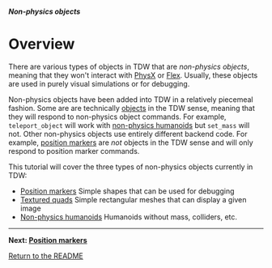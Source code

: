 ##### Non-physics objects

# Overview

There are various types of objects in TDW that are *non-physics objects*, meaning that they won't interact with [PhysX](../physx/physx.md) or [Flex](../flex/flex.md). Usually, these objects are used in purely visual simulations or for debugging.

Non-physics objects have been added into TDW in a relatively piecemeal fashion. Some are are technically [objects](../core_concepts/objects.md) in the TDW sense, meaning that they will respond to non-physics object commands. For example, `teleport_object` will work with [non-physics humanoids](humanoids.md) but `set_mass` will not. Other non-physics objects use entirely different backend code. For example, [position markers](position_markers.md) are *not* objects in the TDW sense and will only respond to position marker commands. 

This tutorial will cover the three types of non-physics objects currently in TDW:

- [Position markers](position_markers.md) Simple shapes that can be used for debugging
- [Textured quads](textured_quads.md) Simple rectangular meshes that can display a given image
- [Non-physics humanoids](humanoids.md) Humanoids without mass, colliders, etc.

***

**Next: [Position markers](position_markers.md)**

[Return to the README](../../../README.md)

